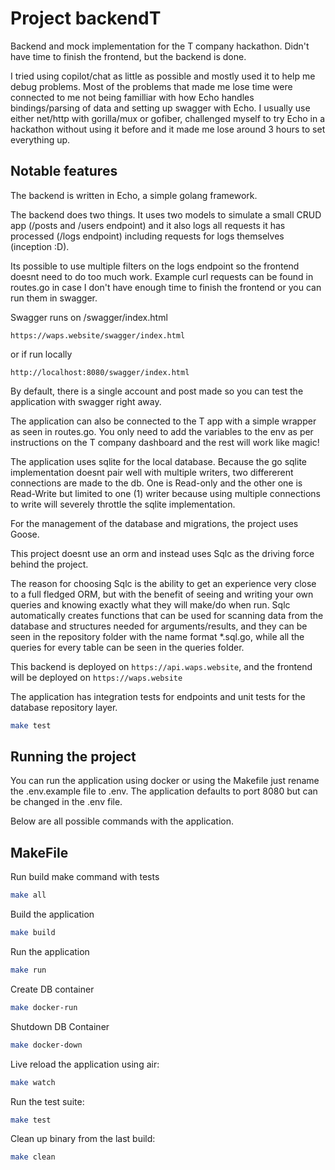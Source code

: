 # Project backendT

Backend and mock implementation for the T company hackathon.
Didn't have time to finish the frontend, but the backend is done.

I tried using copilot/chat as little as possible and mostly used it to help me debug problems.
Most of the problems that made me lose time were connected to me not being familliar with how Echo handles bindings/parsing of data and setting up swagger with Echo.
I usually use either net/http with gorilla/mux or gofiber, challenged myself to try Echo in a hackathon without using it before and it made me lose around 3 hours to set everything up.

## Notable features

The backend is written in Echo, a simple golang framework.

The backend does two things.
It uses two models to simulate a small CRUD app (/posts and /users endpoint)
and it also logs all requests it has processed (/logs endpoint) including requests for logs themselves (inception :D).

Its possible to use multiple filters on the logs endpoint so the frontend doesnt need to do too much work. Example curl requests can be found in routes.go in case I don't have enough time to finish the frontend or you can run them in swagger.

Swagger runs on /swagger/index.html 
```url
https://waps.website/swagger/index.html
```
or if run locally
```url
http://localhost:8080/swagger/index.html
```

By default, there is a single account and post made so you can test the application with swagger right away.

The application can also be connected to the T app with a simple wrapper as seen in routes.go.
You only need to add the variables to the env as per instructions on the T company dashboard and the rest will work like magic!

The application uses sqlite for the local database.
Because the go sqlite implementation doesnt pair well with multiple writers, two differerent connections are made to the db.
One is Read-only and the other one is Read-Write but limited to one (1) writer because using multiple connections to write will severely throttle the sqlite implementation. 

For the management of the database and migrations, the project uses Goose.

This project doesnt use an orm and instead uses Sqlc as the driving force behind the project.

The reason for choosing Sqlc is the ability to get an experience very close to a full fledged ORM, but with the benefit of seeing and writing your own queries and knowing exactly what they will make/do when run.
Sqlc automatically creates functions that can be used for scanning data from the database and structures needed for arguments/results, and they can be seen in the repository folder with the name format *.sql.go, while all the queries for every table can be seen in the queries folder.

This backend is deployed on ```https://api.waps.website```,
and the frontend will be deployed on ```https://waps.website```

The application has integration tests for endpoints and unit tests for the database repository layer.
```bash
make test
```


## Running the project

You can run the application using docker or using the Makefile just rename the .env.example file to .env.
The application defaults to port 8080 but can be changed in the .env file.

Below are all possible commands with the application.

## MakeFile

Run build make command with tests
```bash
make all
```

Build the application
```bash
make build
```

Run the application
```bash
make run
```
Create DB container
```bash
make docker-run
```

Shutdown DB Container
```bash
make docker-down
```

Live reload the application using air:
```bash
make watch
```

Run the test suite:
```bash
make test
```

Clean up binary from the last build:
```bash
make clean
```
